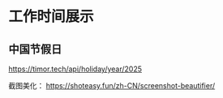 # 工作时间展示

## 中国节假日
https://timor.tech/api/holiday/year/2025

截图美化：
https://shoteasy.fun/zh-CN/screenshot-beautifier/